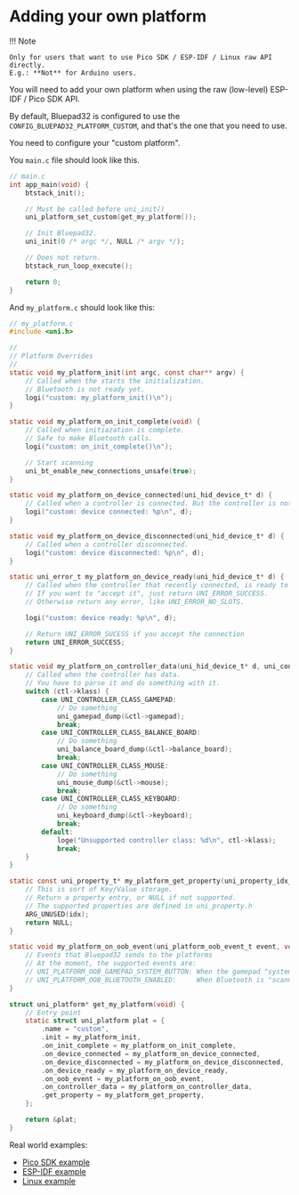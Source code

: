 # Adding your own platform

!!! Note

    Only for users that want to use Pico SDK / ESP-IDF / Linux raw API directly. 
    E.g.: **Not** for Arduino users.

You will need to add your own platform when using the raw (low-level) ESP-IDF / Pico SDK API.

By default, Bluepad32 is configured to use the `CONFIG_BLUEPAD32_PLATFORM_CUSTOM`,
and that's the one that you need to use.

You need to configure your "custom platform".

You `main.c` file should look like this.

``` c
// main.c
int app_main(void) {
    btstack_init();

    // Must be called before uni_init()
    uni_platform_set_custom(get_my_platform());

    // Init Bluepad32.
    uni_init(0 /* argc */, NULL /* argv */);

    // Does not return.
    btstack_run_loop_execute();

    return 0;
}
```

And `my_platform.c` should look like this:

``` c
// my_platform.c
#include <uni.h>

//
// Platform Overrides
//
static void my_platform_init(int argc, const char** argv) {
    // Called when the starts the initialization.
    // Bluetooth is not ready yet.
    logi("custom: my_platform_init()\n");
}

static void my_platform_on_init_complete(void) {
    // Called when initiazation is complete.
    // Safe to make Bluetooth calls.
    logi("custom: on_init_complete()\n");

    // Start scanning
    uni_bt_enable_new_connections_unsafe(true);
}

static void my_platform_on_device_connected(uni_hid_device_t* d) {
    // Called when a controller is connected. But the controller is not ready yet.
    logi("custom: device connected: %p\n", d);
}

static void my_platform_on_device_disconnected(uni_hid_device_t* d) {
    // Called when a controller disconnected.
    logi("custom: device disconnected: %p\n", d);
}

static uni_error_t my_platform_on_device_ready(uni_hid_device_t* d) {
    // Called when the controller that recently connected, is ready to use.
    // If you want to "accept it", just return UNI_ERROR_SUCCESS.
    // Otherwise return any error, like UNI_ERROR_NO_SLOTS.

    logi("custom: device ready: %p\n", d);

    // Return UNI_ERROR_SUCESS if you accept the connection
    return UNI_ERROR_SUCCESS;
}

static void my_platform_on_controller_data(uni_hid_device_t* d, uni_controller_t* ctl) {
    // Called when the controller has data.
    // You have to parse it and do something with it.
    switch (ctl->klass) {
        case UNI_CONTROLLER_CLASS_GAMEPAD:
            // Do something
            uni_gamepad_dump(&ctl->gamepad);
            break;
        case UNI_CONTROLLER_CLASS_BALANCE_BOARD:
            // Do something
            uni_balance_board_dump(&ctl->balance_board);
            break;
        case UNI_CONTROLLER_CLASS_MOUSE:
            // Do something
            uni_mouse_dump(&ctl->mouse);
            break;
        case UNI_CONTROLLER_CLASS_KEYBOARD:
            // Do something
            uni_keyboard_dump(&ctl->keyboard);
            break;
        default:
            loge("Unsupported controller class: %d\n", ctl->klass);
            break;
    }
}

static const uni_property_t* my_platform_get_property(uni_property_idx_t idx) {
    // This is sort of Key/Value storage.
    // Return a property entry, or NULL if not supported.
    // The supported properties are defined in uni_property.h
    ARG_UNUSED(idx);
    return NULL;
}

static void my_platform_on_oob_event(uni_platform_oob_event_t event, void* data) {
    // Events that Bluepad32 sends to the platforms
    // At the moment, the supported events are:
    // UNI_PLATFORM_OOB_GAMEPAD_SYSTEM_BUTTON: When the gamepad "system" button was pressed
    // UNI_PLATFORM_OOB_BLUETOOTH_ENABLED:     When Bluetooth is "scanning"
}

struct uni_platform* get_my_platform(void) {
    // Entry point
    static struct uni_platform plat = {
        .name = "custom",
        .init = my_platform_init,
        .on_init_complete = my_platform_on_init_complete,
        .on_device_connected = my_platform_on_device_connected,
        .on_device_disconnected = my_platform_on_device_disconnected,
        .on_device_ready = my_platform_on_device_ready,
        .on_oob_event = my_platform_on_oob_event,
        .on_controller_data = my_platform_on_controller_data,
        .get_property = my_platform_get_property,
    };

    return &plat;
}
```

Real world examples:

- [Pico SDK example][pico_sdk_example]
- [ESP-IDF example][esp_idf_example]
- [Linux example][linux_example]

[pico_sdk_example]: https://github.com/ricardoquesada/bluepad32/tree/develop/examples/pico_w 
[esp_idf_example]: https://github.com/ricardoquesada/bluepad32/tree/develop/examples/esp32
[linux_example]: https://github.com/ricardoquesada/bluepad32/tree/develop/examples/linux
